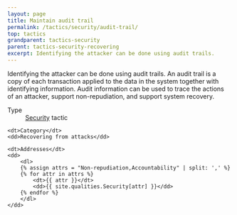 ```yaml
---
layout: page
title: Maintain audit trail
permalink: /tactics/security/audit-trail/
top: tactics
grandparent: tactics-security
parent: tactics-security-recovering
excerpt: Identifying the attacker can be done using audit trails.
---
```


Identifying the attacker can be done using audit trails. An audit trail is a copy of each transaction applied to the data in the system together with
identifying information. Audit information can be used to trace the actions of an attacker, support non-repudiation, and support system recovery.

<dl>
    <dt>Type</dt>
    <dd><a href="{{ '/quality/security/' | relative_url }}">Security</a> tactic</dd>
    
    <dt>Category</dt>
    <dd>Recovering from attacks</dd>
    
    <dt>Addresses</dt>
    <dd>
        <dl>
        {% assign attrs = "Non-repudiation,Accountability" | split: ',' %}
        {% for attr in attrs %}
            <dt>{{ attr }}</dt>
            <dd>{{ site.qualities.Security[attr] }}</dd>
        {% endfor %}
        </dl>
    </dd>
</dl>
